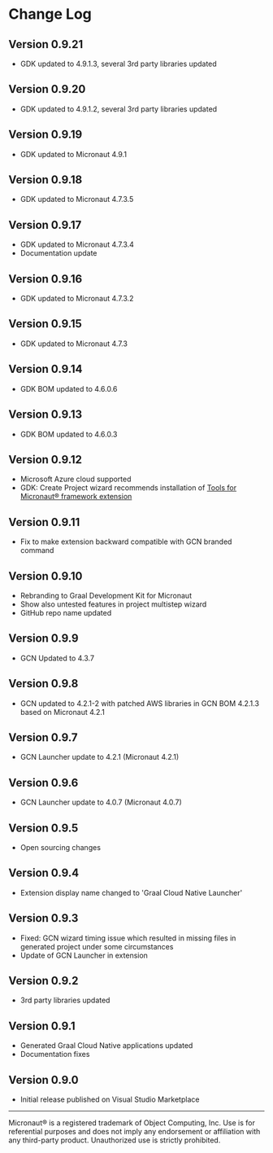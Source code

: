 # Change Log
 
## Version 0.9.21
* GDK updated to 4.9.1.3, several 3rd party libraries updated

## Version 0.9.20
* GDK updated to 4.9.1.2, several 3rd party libraries updated

## Version 0.9.19
* GDK updated to Micronaut 4.9.1

## Version 0.9.18
* GDK updated to Micronaut 4.7.3.5

## Version 0.9.17
* GDK updated to Micronaut 4.7.3.4
* Documentation update

## Version 0.9.16
* GDK updated to Micronaut 4.7.3.2

## Version 0.9.15
* GDK updated to Micronaut 4.7.3

## Version 0.9.14
* GDK BOM updated to 4.6.0.6

## Version 0.9.13
* GDK BOM updated to 4.6.0.3

## Version 0.9.12
* Microsoft Azure cloud supported
* GDK: Create Project wizard recommends installation of [Tools for Micronaut® framework extension](https://marketplace.visualstudio.com/items?itemName=oracle-labs-graalvm.micronaut-tools)

## Version 0.9.11
* Fix to make extension backward compatible with GCN branded command

## Version 0.9.10
* Rebranding to Graal Development Kit for Micronaut
* Show also untested features in project multistep wizard
* GitHub repo name updated

## Version 0.9.9
* GCN Updated to 4.3.7

## Version 0.9.8
* GCN updated to 4.2.1-2 with patched AWS libraries in GCN BOM 4.2.1.3 based on Micronaut 4.2.1

## Version 0.9.7
* GCN Launcher update to 4.2.1 (Micronaut 4.2.1)

## Version 0.9.6
* GCN Launcher update to 4.0.7 (Micronaut 4.0.7)

## Version 0.9.5
* Open sourcing changes

## Version 0.9.4
* Extension display name changed to 'Graal Cloud Native Launcher'

## Version 0.9.3
* Fixed: GCN wizard timing issue which resulted in missing files in generated project under some circumstances
* Update of GCN Launcher in extension

## Version 0.9.2
* 3rd party libraries updated

## Version 0.9.1
* Generated Graal Cloud Native applications updated
* Documentation fixes

## Version 0.9.0
* Initial release published on Visual Studio Marketplace

---
Micronaut&reg; is a registered trademark of Object Computing, Inc. Use is for referential purposes and does not imply any endorsement or affiliation with any third-party product. Unauthorized use is strictly prohibited.